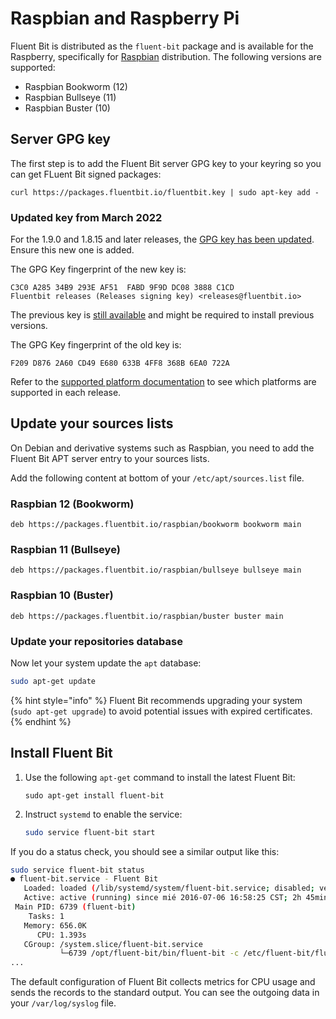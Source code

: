 # Raspbian and Raspberry Pi

Fluent Bit is distributed as the `fluent-bit` package and is available for the
Raspberry, specifically for [Raspbian](http://raspbian.org) distribution. The
following versions are supported:

* Raspbian Bookworm (12)
* Raspbian Bullseye (11)
* Raspbian Buster (10)

## Server GPG key

The first step is to add the Fluent Bit server GPG key to your keyring so you
can get FLuent Bit signed packages:

```shell
curl https://packages.fluentbit.io/fluentbit.key | sudo apt-key add -
```

### Updated key from March 2022

For the 1.9.0 and 1.8.15 and later releases, the
[GPG key has been updated](https://packages.fluentbit.io/fluentbit.key). Ensure
this new one is added.

The GPG Key fingerprint of the new key is:

```text
C3C0 A285 34B9 293E AF51  FABD 9F9D DC08 3888 C1CD
Fluentbit releases (Releases signing key) <releases@fluentbit.io>
```

The previous key is [still available](https://packages.fluentbit.io/fluentbit-legacy.key)
and might be required to install previous versions.

The GPG Key fingerprint of the old key is:

```text
F209 D876 2A60 CD49 E680 633B 4FF8 368B 6EA0 722A
```

Refer to the [supported platform documentation](./../supported-platforms.md) to see
which platforms are supported in each release.

## Update your sources lists

On Debian and derivative systems such as Raspbian, you need to add the Fluent Bit
APT server entry to your sources lists.

Add the following content at bottom of your `/etc/apt/sources.list` file.

### Raspbian 12 (Bookworm)

```text
deb https://packages.fluentbit.io/raspbian/bookworm bookworm main
```

### Raspbian 11 (Bullseye)

```text
deb https://packages.fluentbit.io/raspbian/bullseye bullseye main
```

### Raspbian 10 (Buster)

```text
deb https://packages.fluentbit.io/raspbian/buster buster main
```

### Update your repositories database

Now let your system update the `apt` database:

```bash
sudo apt-get update
```

{% hint style="info" %}
Fluent Bit recommends upgrading your system (`sudo apt-get upgrade`) to avoid
potential issues with expired certificates.
{% endhint %}

## Install Fluent Bit

1. Use the following `apt-get` command to install the latest Fluent Bit:

   ```shell
   sudo apt-get install fluent-bit
   ```

1. Instruct `systemd` to enable the service:

   ```bash
   sudo service fluent-bit start
   ```

If you do a status check, you should see a similar output like this:

```bash
sudo service fluent-bit status
● fluent-bit.service - Fluent Bit
   Loaded: loaded (/lib/systemd/system/fluent-bit.service; disabled; vendor preset: enabled)
   Active: active (running) since mié 2016-07-06 16:58:25 CST; 2h 45min ago
 Main PID: 6739 (fluent-bit)
    Tasks: 1
   Memory: 656.0K
      CPU: 1.393s
   CGroup: /system.slice/fluent-bit.service
           └─6739 /opt/fluent-bit/bin/fluent-bit -c /etc/fluent-bit/fluent-bit.conf
...
```

The default configuration of Fluent Bit collects metrics for CPU usage and
sends the records to the standard output. You can see the outgoing data in your
`/var/log/syslog` file.
